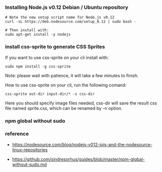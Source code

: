 ### Installing Node.js v0.12 Debian / Ubuntu repository

    # Note the new setup script name for Node.js v0.12
    curl -sL https://deb.nodesource.com/setup_0.12 | sudo bash -

    # Then install with:
    sudo apt-get install -y nodejs

### install css-sprite to generate CSS Sprites

If you want to use css-sprite on your cli install with:

    sudo npm install -g css-sprite

Note: please wait with patience, it will take a few minutes to finish.

How to use css-sprite on your cli, run the following comand:

    css-sprite out-dir input-dir/* -s css-dir

Here you should specify image files needed, css-dir will save the
result css file named sprite.css, which can be renamed by -n option.

### npm global without sudo

### reference

* https://nodesource.com/blog/nodejs-v012-iojs-and-the-nodesource-linux-repositories

* https://github.com/sindresorhus/guides/blob/master/npm-global-without-sudo.md


